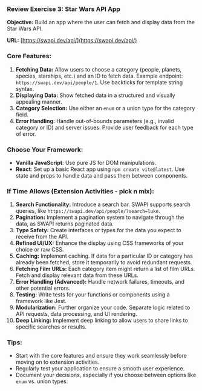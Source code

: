 ### Review Exercise 3: Star Wars API App

**Objective:** Build an app where the user can fetch and display data from the Star Wars API.

**URL:** [https://swapi.dev/api/](https://swapi.dev/api/)

### Core Features:

1. **Fetching Data:** Allow users to choose a category (people, planets, species, starships, etc.) and an ID to fetch data. Example endpoint: `https://swapi.dev/api/people/1`. Use backticks for template string syntax.
2. **Displaying Data:** Show fetched data in a structured and visually appealing manner.
3. **Category Selection:** Use either an `enum` or a union type for the category field.
4. **Error Handling:** Handle out-of-bounds parameters (e.g., invalid category or ID) and server issues. Provide user feedback for each type of error.

### Choose Your Framework:

- **Vanilla JavaScript**: Use pure JS for DOM manipulations.
- **React**: Set up a basic React app using `npm create vite@latest`. Use state and props to handle data and pass them between components.

### If Time Allows (Extension Activities - pick n mix):

1. **Search Functionality:** Introduce a search bar. SWAPI supports search queries, like `https://swapi.dev/api/people/?search=luke`.
2. **Pagination:** Implement a pagination system to navigate through the data, as SWAPI returns paginated data.
3. **Type Safety:** Create interfaces or types for the data you expect to receive from the API.
4. **Refined UI/UX:** Enhance the display using CSS frameworks of your choice or raw CSS. 
5. **Caching:** Implement caching. If data for a particular ID or category has already been fetched, store it temporarily to avoid redundant requests.
6. **Fetching Film URLs:** Each category item might return a list of film URLs. Fetch and display relevant data from these URLs.
7. **Error Handling (Advanced):** Handle network failures, timeouts, and other potential errors.
8. **Testing:** Write tests for your functions or components using a framework like Jest.
9. **Modularization:** Further organize your code. Separate logic related to API requests, data processing, and UI rendering.
10. **Deep Linking:** Implement deep linking to allow users to share links to specific searches or results.

### Tips:

- Start with the core features and ensure they work seamlessly before moving on to extension activities.
- Regularly test your application to ensure a smooth user experience.
- Document your decisions, especially if you choose between options like `enum` vs. union types.